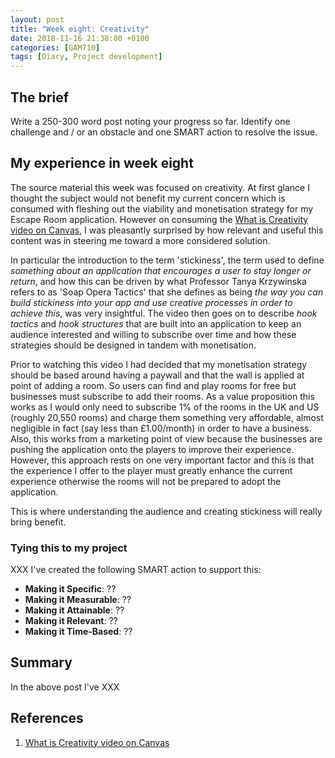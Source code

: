 ```yaml
---
layout: post
title: "Week eight: Creativity"
date: 2018-11-16 21:38:00 +0100
categories: [GAM710]
tags: [Diary, Project development]
---
```


## The brief

Write a 250-300 word post noting your progress so far. Identify one challenge and / or an obstacle and one SMART action to resolve the issue.

## My experience in week eight

The source material this week was focused on creativity. At first glance I thought the subject would not benefit my current concern which is consumed with fleshing out the viability and monetisation strategy for my Escape Room application. However on consuming the [What is Creativity video on Canvas](https://falmouthflexible.instructure.com/courses/293/pages/week-8-what-is-creativity?module_item_id=15462), I was pleasantly surprised by how relevant and useful this content was in steering me toward a more considered solution.

In particular the introduction to the term 'stickiness', the term used to define *something about an application that encourages a user to stay longer or return*, and how this can be driven by what Professor Tanya Krzywinska refers to as 'Soap Opera Tactics' that she defines as being *the way you can build stickiness into your app and use creative processes in order to achieve this*, was very insightful. The video then goes on to describe *hook tactics* and *hook structures* that are built into an application to keep an audience interested and willing to subscribe over time and how these strategies should be designed in tandem with monetisation.

Prior to watching this video I had decided that my monetisation strategy should be based around having a paywall and that the wall is applied at point of adding a room. So users can find and play rooms for free but businesses must subscribe to add their rooms. As a value proposition this works as I would only need to subscribe 1% of the rooms in the UK and US (roughly 20,550 rooms) and charge them something very affordable, almost negligible in fact (say less than £1.00/month) in order to have a business. Also, this works from a marketing point of view because the businesses are pushing the application onto the players to improve their experience. However, this approach rests on one very important factor and this is that the experience I offer to the player must greatly enhance the current experience otherwise the rooms will not be prepared to adopt the application.

This is where understanding the audience and creating stickiness will really bring benefit.

### Tying this to my project

XXX I've created the following SMART action to support this:

- **Making it Specific**: ??
- **Making it Measurable**: ??
- **Making it Attainable**: ??
- **Making it Relevant**: ??
- **Making it Time-Based**: ??

## Summary

In the above post I've XXX

## References

1. [What is Creativity video on Canvas](https://falmouthflexible.instructure.com/courses/293/pages/week-8-what-is-creativity?module_item_id=15462)
